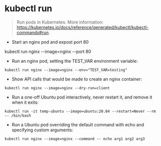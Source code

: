 # kubectl run

> Run pods in Kubernetes.
> More information: <https://kubernetes.io/docs/reference/generated/kubectl/kubectl-commands#run>.

- Start an nginx pod and expost port 80

kubectl run nginx --image=nginx --port 80 

- Run an nginx pod, setting the TEST_VAR environment variable:

`kubectl run nginx --image=nginx --env="TEST_VAR=testing"`

- Show API calls that would be made to create an nginx container:

`kubectl run nginx --image=nginx --dry-run=client`

- Run a one-off Ubuntu pod interactively, never restart it, and remove it when it exits:

`kubectl run -it temp-ubuntu --image=ubuntu:20.04 --restart=Never --rm -- /bin/bash`

- Run a Ubuntu pod overriding the default command with echo and specifying custom arguments:

`kubectl run nginx --image=nginx --command -- echo arg1 arg2 arg3`